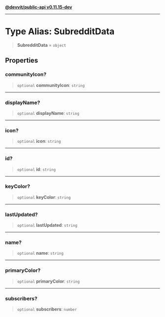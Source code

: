 [**@devvit/public-api v0.11.15-dev**](../../README.md)

---

# Type Alias: SubredditData

> **SubredditData** = `object`

## Properties

<a id="communityicon"></a>

### communityIcon?

> `optional` **communityIcon**: `string`

---

<a id="displayname"></a>

### displayName?

> `optional` **displayName**: `string`

---

<a id="icon"></a>

### icon?

> `optional` **icon**: `string`

---

<a id="id"></a>

### id?

> `optional` **id**: `string`

---

<a id="keycolor"></a>

### keyColor?

> `optional` **keyColor**: `string`

---

<a id="lastupdated"></a>

### lastUpdated?

> `optional` **lastUpdated**: `string`

---

<a id="name"></a>

### name?

> `optional` **name**: `string`

---

<a id="primarycolor"></a>

### primaryColor?

> `optional` **primaryColor**: `string`

---

<a id="subscribers"></a>

### subscribers?

> `optional` **subscribers**: `number`
